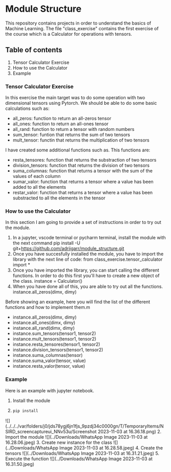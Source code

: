 # Module Structure

This repository contains projects in order to understand the basics of Machine Learning.
The file "class_exercise" contains the first exercise of the course which is a Calculator for operations with tensors. 

## Table of contents
1. Tensor Calculator Exercise
2. How to use the Calculator
3. Example 


### Tensor Calculator Exercise

In this exercise the main target was to do some operation with two dimensional tensors using Pytorch. 
We should be able to do some basic calculations such as:
- all_zeros: function to return an all-zeros tensor
- all_ones: function to return an all-ones tensor
- all_rand: function to return a tensor with random numbers
- sum_tensor: funtion that returns the sum of two tensors
- mult_tensor: functin that returns the multiplication of two tensors

I have created some additional functions such as. 
This functions are:
- resta_tensores: function that returns the substraction of two tensors
- division_tensors: function that returns the division of two tensors
- suma_columnas: function that returns a tensor with the sum of the values of each column
- sumar_valor: function that returns a tensor where a value has been added to all the elements
- restar_valor: function that returns a tensor where a value has been substracted to all the elements in the tensor


### How to use the Calculator
In this section I am going to provide a set of instructions in order to try out the module. 
1. In a jupyter, vscode terminal or pycharm terminal, install the module with the next command
   pip install -U git+https://github.com/adriigarr/module_structure.git
2. Once you have succesfully installed the module, you have to import the library with the next line of code:
    from class_exercise.tensor_calculator import *
3. Once you have imported the library, you can start calling the different functions. In order to do this first you'll have to create a new object of the class. 
   instance = Calculator()
4. When you have done all of this, you are able to try out all the functions. 
   instance.all_zeros(dimx, dimy) 

Before showing an example, here you will find the list of the different functions and how to implement them.m
- instance.all_zeros(dimx, dimy) 
- instance.all_ones(dimx, dimy)
- instance.all_rand(dimx, dimy)
- instance.sum_tensors(tensor1, tensor2)
- instance.mult_tensors(tensor1, tensor2)
- instance.resta_tensores(tensor1, tensor2)
- instance.division_tensors(tensor1, tensor2)
- instance.suma_columnas(tensor)
- instance.suma_valor(tensor, value)
- instance.resta_valor(tensor, value)

### Example
Here is an example with jupyter notebook. 
1. Install the module
2. ```bash
   pip install
   
   ```
![](../../../var/folders/j0/jds78ygj6jn1fjs_9pzdj34c0000gn/T/TemporaryItems/NSIRD_screencaptureui_NNv53u/Screenshot 2023-11-03 at 16.36.18.png)
2. Import the module
![](../Downloads/WhatsApp Image 2023-11-03 at 16.28.06.jpeg)
3. Create new instance for the class
![](../Downloads/WhatsApp Image 2023-11-03 at 16.28.58.jpeg)
4. Create the tensors
![](../Downloads/WhatsApp Image 2023-11-03 at 16.31.21.jpeg)
5. Execute the function
![](../Downloads/WhatsApp Image 2023-11-03 at 16.31.50.jpeg)
